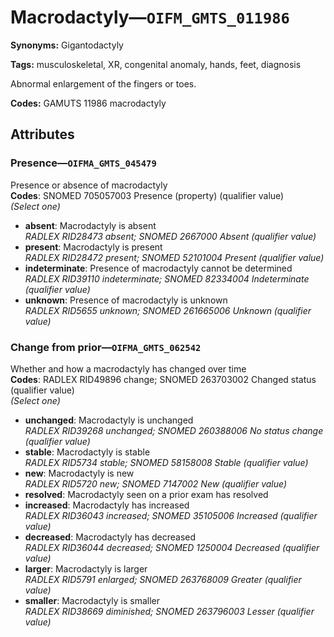 # Macrodactyly—`OIFM_GMTS_011986`

**Synonyms:** Gigantodactyly

**Tags:** musculoskeletal, XR, congenital anomaly, hands, feet, diagnosis

Abnormal enlargement of the fingers or toes.

**Codes:** GAMUTS 11986 macrodactyly

## Attributes

### Presence—`OIFMA_GMTS_045479`

Presence or absence of macrodactyly  
**Codes**: SNOMED 705057003 Presence (property) (qualifier value)  
*(Select one)*

- **absent**: Macrodactyly is absent  
_RADLEX RID28473 absent; SNOMED 2667000 Absent (qualifier value)_
- **present**: Macrodactyly is present  
_RADLEX RID28472 present; SNOMED 52101004 Present (qualifier value)_
- **indeterminate**: Presence of macrodactyly cannot be determined  
_RADLEX RID39110 indeterminate; SNOMED 82334004 Indeterminate (qualifier value)_
- **unknown**: Presence of macrodactyly is unknown  
_RADLEX RID5655 unknown; SNOMED 261665006 Unknown (qualifier value)_

### Change from prior—`OIFMA_GMTS_062542`

Whether and how a macrodactyly has changed over time  
**Codes**: RADLEX RID49896 change; SNOMED 263703002 Changed status (qualifier value)  
*(Select one)*

- **unchanged**: Macrodactyly is unchanged  
_RADLEX RID39268 unchanged; SNOMED 260388006 No status change (qualifier value)_
- **stable**: Macrodactyly is stable  
_RADLEX RID5734 stable; SNOMED 58158008 Stable (qualifier value)_
- **new**: Macrodactyly is new  
_RADLEX RID5720 new; SNOMED 7147002 New (qualifier value)_
- **resolved**: Macrodactyly seen on a prior exam has resolved  
- **increased**: Macrodactyly has increased  
_RADLEX RID36043 increased; SNOMED 35105006 Increased (qualifier value)_
- **decreased**: Macrodactyly has decreased  
_RADLEX RID36044 decreased; SNOMED 1250004 Decreased (qualifier value)_
- **larger**: Macrodactyly is larger  
_RADLEX RID5791 enlarged; SNOMED 263768009 Greater (qualifier value)_
- **smaller**: Macrodactyly is smaller  
_RADLEX RID38669 diminished; SNOMED 263796003 Lesser (qualifier value)_